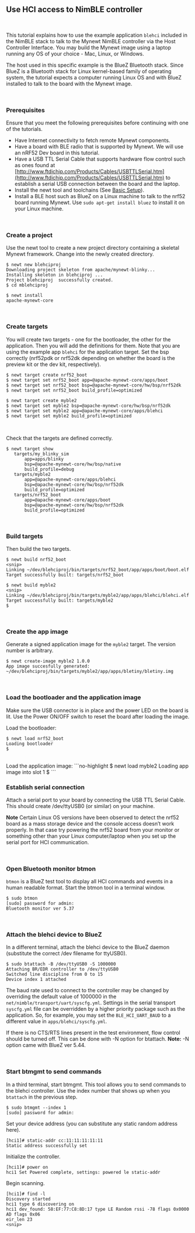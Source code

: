 ## Use HCI access to NimBLE controller

<br>

This tutorial explains how to use the example application `blehci` included in the NimBLE stack to talk to the Mynewt NimBLE controller via the Host Controller Interface. You may build the Mynewt image using a laptop running any OS of your choice - Mac, Linux, or Windows.

The host used in this specific example is the BlueZ Bluetooth stack. Since BlueZ is a Bluetooth stack for Linux kernel-based family of operating system, the tutorial expects a computer running Linux OS and with BlueZ installed to talk to the board with the Mynewt image.

<br>

### Prerequisites
Ensure that you meet the following prerequisites before continuing with one of the tutorials.

* Have Internet connectivity to fetch remote Mynewt components.
* Have a board with BLE radio that is supported by Mynewt. We will use an nRF52 Dev board in this tutorial.
* Have a USB TTL Serial Cable that supports hardware flow control such as ones found at [http://www.ftdichip.com/Products/Cables/USBTTLSerial.htm](http://www.ftdichip.com/Products/Cables/USBTTLSerial.htm) to establish a serial USB connection between the board and the laptop.
* Install the newt tool and toolchains (See [Basic Setup](/os/get_started/get_started.md)).
* Install a BLE host such as BlueZ on a Linux machine to talk to the nrf52 board running Mynewt. Use `sudo apt-get install bluez` to install it on your Linux machine. 

<br>

### Create a project

Use the newt tool to create a new project directory containing a skeletal Mynewt framework. Change into the newly created directory. 

```
$ newt new blehciproj 
Downloading project skeleton from apache/mynewt-blinky...
Installing skeleton in blehciproj ...
Project blehciproj  successfully created.
$ cd mblehciproj 

$ newt install
apache-mynewt-core
```

<br>

### Create targets 

You will create two targets - one for the bootloader, the other for the application. Then you will add the definitions for them. Note that you are using the example app `blehci` for the application target. Set the bsp correctly (nrf52pdk or nrf52dk depending on whether the board is the preview kit or the dev kit, respectively).

```
$ newt target create nrf52_boot
$ newt target set nrf52_boot app=@apache-mynewt-core/apps/boot
$ newt target set nrf52_boot bsp=@apache-mynewt-core/hw/bsp/nrf52dk
$ newt target set nrf52_boot build_profile=optimized
```
```
$ newt target create myble2
$ newt target set myble2 bsp=@apache-mynewt-core/hw/bsp/nrf52dk
$ newt target set myble2 app=@apache-mynewt-core/apps/blehci
$ newt target set myble2 build_profile=optimized
```

<br>

Check that the targets are defined correctly.


```
$ newt target show
   targets/my_blinky_sim
       app=apps/blinky
       bsp=@apache-mynewt-core/hw/bsp/native
       build_profile=debug
   targets/myble2
       app=@apache-mynewt-core/apps/blehci
       bsp=@apache-mynewt-core/hw/bsp/nrf52dk
       build_profile=optimized
   targets/nrf52_boot
       app=@apache-mynewt-core/apps/boot
       bsp=@apache-mynewt-core/hw/bsp/nrf52dk
       build_profile=optimized
```

<br>

### Build targets

Then build the two targets.

```no-highlight
$ newt build nrf52_boot
<snip>
Linking ~/dev/blehciproj/bin/targets/nrf52_boot/app/apps/boot/boot.elf
Target successfully built: targets/nrf52_boot

$ newt build myble2
<snip>
Linking ~/dev/blehciproj/bin/targets/myble2/app/apps/blehci/blehci.elf
Target successfully built: targets/myble2
$
```


<br>

### Create the app image

Generate a signed application image for the `myble2` target. The version number is arbitrary.

```no-highlight
$ newt create-image myble2 1.0.0
App image succesfully generated: ~/dev/blehciproj/bin/targets/myble2/app/apps/bletiny/bletiny.img
```

<br>

### Load the bootloader and the application image

Make sure the USB connector is in place and the power LED on the board is lit. Use the Power ON/OFF switch to reset the board after loading the image.

Load the bootloader:

```no-highlight
$ newt load nrf52_boot
Loading bootloader
$
```
<br>
Load the application image:
```no-highlight
$ newt load myble2
Loading app image into slot 1
$
```

<br>

### Establish serial connection

Attach a serial port to your board by connecting the USB TTL Serial Cable. This should create /dev/ttyUSB0 (or similar) on your machine. 

**Note** Certain Linux OS versions have been observed to detect the nrf52 board as a mass storage device and the console access doesn’t work properly. In that case try powering the nrf52 board from your monitor or something other than your Linux computer/laptop when you set up the serial port for HCI communication.

<br>

### Open Bluetooth monitor btmon

`btmon` is a BlueZ test tool to display all HCI commands and events in a human readable format. Start the btmon tool in a terminal window. 

```
$ sudo btmon
[sudo] password for admin: 
Bluetooth monitor ver 5.37
```

<br>

### Attach the blehci device to BlueZ

In a different terminal, attach the blehci device to the BlueZ daemon (substitute the correct /dev filename for ttyUSB0).

```
$ sudo btattach -B /dev/ttyUSB0 -S 1000000
Attaching BR/EDR controller to /dev/ttyUSB0
Switched line discipline from 0 to 15
Device index 1 attached
```

The baud rate used to connect to the controller may be changed by overriding the default value of 1000000 in the `net/nimble/transport/uart/syscfg.yml`. Settings in the serial transport `syscfg.yml` file can be overridden by a higher priority package such as the application. So, for example, you may set the `BLE_HCI_UART_BAUD` to a different value in `apps/blehci/syscfg.yml`.

If there is no CTS/RTS lines present in the test environment, flow control should be turned off. This can be done with
-N option for btattach. **Note:** -N option came with BlueZ ver 5.44.

<br>

### Start btmgmt to send commands

In a third terminal, start btmgmt.  This tool allows you to send commands to the blehci controller. Use the index number that shows up when you `btattach` in the previous step.

```
$ sudo btmgmt --index 1
[sudo] password for admin: 
```

Set your device address (you can substitute any static random address here).

```
[hci1]# static-addr cc:11:11:11:11:11
Static address successfully set
```

Initialize the controller.

```
[hci1]# power on
hci1 Set Powered complete, settings: powered le static-addr 
```

Begin scanning.

```
[hci1]# find -l
Discovery started
hci1 type 6 discovering on
hci1 dev_found: 58:EF:77:C8:8D:17 type LE Random rssi -78 flags 0x0000 
AD flags 0x06 
eir_len 23
<snip>
```

